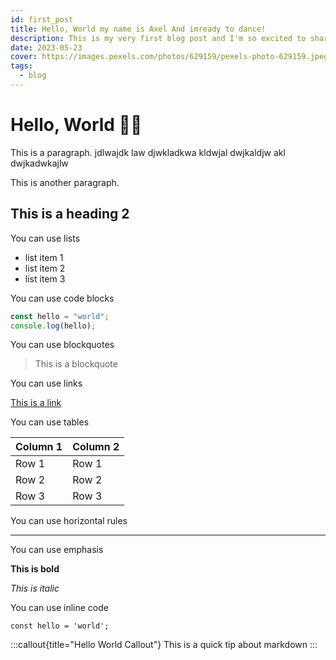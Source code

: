 ```yaml
---
id: first_post
title: Hello, World my name is Axel And imready to dance!
description: This is my very first blog post and I'm so excited to share it with you!
date: 2023-05-23
cover: https://images.pexels.com/photos/629159/pexels-photo-629159.jpeg?auto=compress&cs=tinysrgb&w=1260&h=750&dpr=1
tags:
  - blog
---
```


# Hello, World 👋🏻

This is a paragraph. jdlwajdk law djwkladkwa kldwjal dwjkaldjw akl dwjkadwkajlw

This is another paragraph.

## This is a heading 2

You can use lists

- list item 1
- list item 2
- list item 3

You can use code blocks

```js
const hello = "world";
console.log(hello);
```

You can use blockquotes

> This is a blockquote

You can use links

[This is a link](https://www.google.com)

You can use tables

| Column 1 | Column 2 |
| -------- | -------- |
| Row 1    | Row 1    |
| Row 2    | Row 2    |
| Row 3    | Row 3    |

You can use horizontal rules

---

You can use emphasis

**This is bold**

_This is italic_

You can use inline code

`const hello = 'world';`

:::callout{title="Hello World Callout"}
This is a quick tip about markdown
:::
